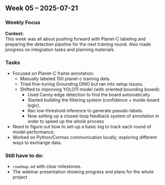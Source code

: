 ## Week 05 – 2025-07-21

### Weekly Focus

**Context:**  
This week was all about pushing forward with Planet-C labeling and preparing the detection pipeline for the next training round. Also made progress on integration tasks and planning materials.

### Tasks
- Focused on Planet-C frame annotation:
  - Manually labeled 150 planet-c training data.
  - Tried fine-tuning Grounding DINO but ran into setup issues.
  - Shifted to improving YOLO11 model (with oriented bounding boxed):
    - Used Canny edge detection to find the board automatically.
    - Started building the filtering system (confidence + inside-board logic).
    - Ran low-threshold inference to generate pseudo-labels.
    - Now setting up a closed-loop feedback system of annotation in order to speed up the whole process
- Need to figure out how to set-up a basic log to track each round of model performance.
- Worked on Python/Cormas communication locally; exploring different ways to exchange data.

### Still have to do:
- `roadmap.md` with clear milestones.
- The webinar presentation showing progress and plans for the whole project